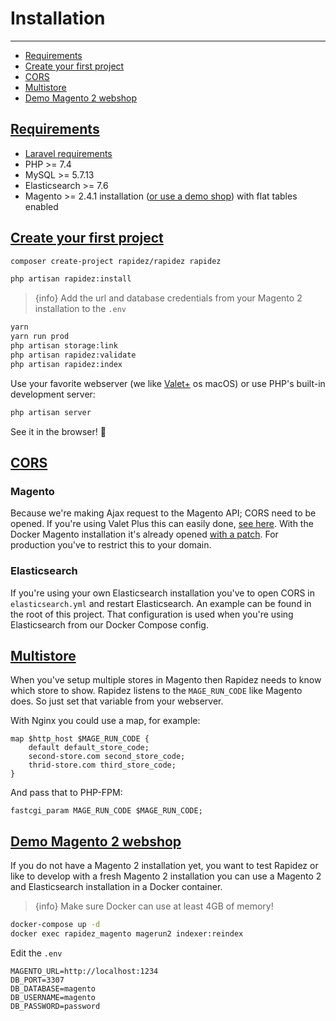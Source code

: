 # Installation

---

- [Requirements](#requirements)
- [Create your first project](#create-project)
- [CORS](#cors)
- [Multistore](#multistore)
- [Demo Magento 2 webshop](#magento-demo-shop)

<a name="requirements"></a>
## [Requirements](#requirements)

- [Laravel requirements](https://laravel.com/docs/8.x/installation#server-requirements)
- PHP >= 7.4
- MySQL >= 5.7.13
- Elasticsearch >= 7.6
- Magento >= 2.4.1 installation ([or use a demo shop](#magento-demo-shop)) with flat tables enabled

<a name="create-project"></a>
## [Create your first project](#create-project)

```bash
composer create-project rapidez/rapidez rapidez
```
```bash
php artisan rapidez:install
```
> {info} Add the url and database credentials from your Magento 2 installation to the `.env`

```bash
yarn
yarn run prod
php artisan storage:link
php artisan rapidez:validate
php artisan rapidez:index
```
Use your favorite webserver (we like [Valet+](https://github.com/weprovide/valet-plus) os macOS) or use PHP's built-in development server:
```bash
php artisan server
```
See it in the browser! 🚀

<a name="cors"></a>
## [CORS](#cors)

### Magento

Because we're making Ajax request to the Magento API; CORS need to be opened. If you're using Valet Plus this can easily done, [see here](https://github.com/weprovide/valet-plus/issues/493). With the Docker Magento installation it's already opened [with a patch](https://github.com/michielgerritsen/magento2-extension-integration-test/blob/master/magento/patches/cors.patch). For production you've to restrict this to your domain.

### Elasticsearch

If you're using your own Elasticsearch installation you've to open CORS in `elasticsearch.yml` and restart Elasticsearch. An example can be found in the root of this project. That configuration is used when you're using Elasticsearch from our Docker Compose config.

<a name="multistore"></a>
## [Multistore](#multistore)

When you've setup multiple stores in Magento then Rapidez needs to know which store to show. Rapidez listens to the `MAGE_RUN_CODE` like Magento does. So just set that variable from your webserver.

With Nginx you could use a map, for example:

```nginx
map $http_host $MAGE_RUN_CODE {
    default default_store_code;
    second-store.com second_store_code;
    thrid-store.com third_store_code;
}
```

And pass that to PHP-FPM:
```nginx
fastcgi_param MAGE_RUN_CODE $MAGE_RUN_CODE;
```

<a name="magento-demo-shop"></a>
## [Demo Magento 2 webshop](#magento-demo-shop)

If you do not have a Magento 2 installation yet, you want to test Rapidez or like to develop with a fresh Magento 2 installation you can use a Magento 2 and Elasticsearch installation in a Docker container.

> {info} Make sure Docker can use at least 4GB of memory!

```bash
docker-compose up -d
docker exec rapidez_magento magerun2 indexer:reindex
```
Edit the `.env`

```dotenv
MAGENTO_URL=http://localhost:1234
DB_PORT=3307
DB_DATABASE=magento
DB_USERNAME=magento
DB_PASSWORD=password
```
